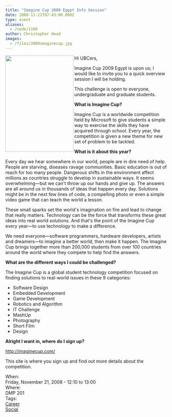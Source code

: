 ```yaml
---
title: "Imagine Cup 2009 Egypt Info Session"
date: 2008-11-21T07:43:00.000Z
type: event
aliases:
  - /node/1160
author: Christopher Head
images:
  - /files/2009imaginecup.jpg
---
```


<div class="field field-name-body field-type-text-with-summary field-label-hidden"><div class="field-items"><div class="field-item even"><p><img src="/files/2009imaginecup.jpg" width="212" height="300" alt="" align="left"></p>
<p>Hi UBCers,</p>
<p>Imagine Cup 2009 Egypt is upon us; I would like to invite you to a quick overview session I will be holding.</p>
<p>This challenge is open to everyone, undergraduate and graduate students.</p>
<p><b>What is Imagine Cup?</b></p>
<p>Imagine Cup is a worldwide competition held by Microsoft to give students a simple way to exercise the skills they have acquired through school. Every year, the competition is given a new theme for new set of problem to be tackled.</p>
<!--break--><p><b>What is it about this year?</b></p>
<p>Every day we hear somewhere in our world, people are in dire need of help. People are starving, diseases ravage communities. Basic education is out of reach for too many people. Dangerous shifts in the environment affect millions as countries struggle to develop in sustainable ways. It seems overwhelming&#x2014;but we can&apos;t throw up our hands and give up. The answers are all around us in thousands of ideas that happen every day. Solutions might be in the next few lines of code, a compelling photo or even a simple video game that can teach the world a lesson.</p>
<p>These small sparks set the world&apos;s imagination on fire and lead to change that really matters. Technology can be the force that transforms these great ideas into real world solutions. And that&apos;s the point of the Imagine Cup every year&#x2014;to use technology to make a difference.</p>
<p>We need everyone&#x2014;software programmers, hardware developers, artists and dreamers&#x2014;to imagine a better world, then make it happen. The Imagine Cup brings together more than 200,000 students from over 100 countries around the world where they compete to help find the answers.</p>
<p><b>What are the different ways I could be challenged?</b></p>
<p>The Imagine Cup is a global student technology competition focused on finding solutions to real-world issues in these 9 categories:</p>
<ul>
<li>Software Design</li>
<li>Embedded Development</li>
<li>Game Development</li>
<li>Robotics and Algorithm</li>
<li>IT Challenge</li>
<li>MashUp</li>
<li>Photography</li>
<li>Short Film</li>
<li>Design</li>
</ul>
<p><b>Alright I want in, where do I sign up?</b></p>
<p><a href="http://imaginecup.com/">http://imaginecup.com/</a></p>
<p>This site is where you sign up and find out more details about the competition.</p>
</div></div></div><div class="field field-name-field-dates field-type-datetime field-label-above"><div class="field-label">When:&#xA0;</div><div class="field-items"><div class="field-item even"><span class="date-display-single">Friday, November 21, 2008 - <span class="date-display-range"><span class="date-display-start">12:10</span> to <span class="date-display-end">13:00</span></span></span></div></div></div><div class="field field-name-field-location field-type-text field-label-above"><div class="field-label">Where:&#xA0;</div><div class="field-items"><div class="field-item even">DMP 201</div></div></div>    <footer>
    <div class="field field-name-field-tags field-type-taxonomy-term-reference field-label-above"><div class="field-label">Tags:&#xA0;</div><div class="field-items"><div class="field-item even"><a href="/career">Career</a></div><div class="field-item odd"><a href="/social">Social</a></div></div></div>      </footer>